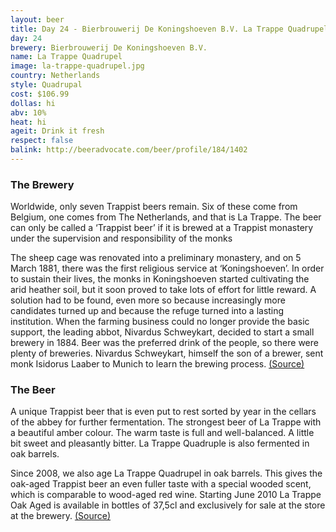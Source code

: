 ```yaml
---
layout: beer
title: Day 24 - Bierbrouwerij De Koningshoeven B.V. La Trappe Quadrupel
day: 24
brewery: Bierbrouwerij De Koningshoeven B.V.
name: La Trappe Quadrupel
image: la-trappe-quadrupel.jpg
country: Netherlands
style: Quadrupal
cost: $106.99
dollas: hi
abv: 10%
heat: hi
ageit: Drink it fresh
respect: false
balink: http://beeradvocate.com/beer/profile/184/1402
---
```

### The Brewery ###

Worldwide, only seven Trappist beers remain. Six of these come from Belgium, one comes from The Netherlands, and that is La Trappe. The beer can only be called a ‘Trappist beer’ if it is brewed at a Trappist monastery under the supervision and responsibility of the monks

The sheep cage was renovated into a preliminary monastery, and on 5 March 1881, there was the first religious service at ‘Koningshoeven’. In order to sustain their lives, the monks in Koningshoeven started cultivating the arid heather soil, but it soon proved to take lots of effort for little reward. A solution had to be found, even more so because increasingly more candidates turned up and because the refuge turned into a lasting institution. When the farming business could no longer provide the basic support, the leading abbot, Nivardus Schweykart, decided to start a small brewery in 1884. Beer was the preferred drink of the people, so there were plenty of breweries. Nivardus Schweykart, himself the son of a brewer, sent monk Isidorus Laaber to Munich to learn the brewing process. [(Source)](http://www.latrappe.nl/content.asp?m=P94&l=EN)

### The Beer ###

A unique Trappist beer that is even put to rest sorted by year in the cellars of the abbey for further fermentation. The strongest beer of La Trappe with a beautiful amber colour. The warm taste is full and well-balanced. A little bit sweet and pleasantly bitter. La Trappe Quadruple is also fermented in oak barrels.

Since 2008, we also age La Trappe Quadrupel in oak barrels. This gives the oak-aged Trappist beer an even fuller taste with a special wooded scent, which is comparable to wood-aged red wine. Starting June 2010 La Trappe Oak Aged is available in bottles of 37,5cl and exclusively for sale at the store at the brewery. [(Source)](http://www.latrappe.nl/content.asp?m=M7&s=P19&l=EN)